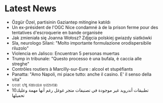 # Latest News
-  Özgür Özel, partisinin Gaziantep mitingine katıldı
-  Un ex-président de l'OGC Nice condamné à de la prison ferme pour des tentatives d'escroquerie en bande organisée
-  Jak zmieniała się Joanna Wołosz? Zdjęcia polskiej gwiazdy siatkówki
-  Sla, neurologo Silani: "Molto importante formulazione orodispersibile riluzolo"
-  Violencia en Jalisco: Encuentran 5 personas muertas
-  Trump in tribunale: "Questo processo è una bufala, è caccia alle streghe"
-  Contrôles routiers à Marcilly-sur-Eure : alcool et stupéfiants
-  Panatta: "Amo Napoli, mi piace tutto: anche il casino. E' il senso della vita"
-  ಲಂಚ: ಲೆಕ್ಕ ಸಹಾಯಕಿ ಅಮಾನತು
-  10تطبيقات أندرويد غير موجودة في تصنيفات متجر غوغل رغم أنها مهمة وعليك تحميلها
